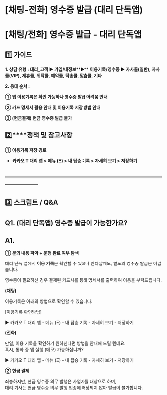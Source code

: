 # [채팅-전화] 영수증 발급 (대리 단독앱)

**[채팅/전화] 영수증 발급 - 대리 단독앱**
===========================

**1️⃣ 가이드**
-----------

**1. 상담 유형 : 대리\_고객 ▶ 가입/내정보****▶** **이용기록/영수증 ▶ 자사콜(일반), 자사콜(VIP), 제휴콜, 위탁콜, 예약콜, 탁송콜, 맞춤콜, 기타**

**2. 응대 순서 :**

**① 앱 이용기록은 확인 가능하나 영수증 발급 어려움 안내**

**② 카드 명세서 활용 안내 및 이용기록 저장 방법 안내**

**③ (현금결제) 현금 영수증 발급 불가**

**2️⃣****정책 및 참고사항**
--------------------

**① 이용기록 저장 경로**

* **카카오 T 대리 앱 > 메뉴 (Ξ) > 내 탑승 기록 > 자세히 보기 > 저장하기**

**―****―****―****―****―****―****―****―****―****―****―****―****―****―****―****―****―****―****―****―****―****―****―****―****―****―****―****―****―**
-------------------------------------------------------------------------------------------------------------------------------------------------

**3️⃣** **스크립트 / Q&A**
----------------------

**Q1. (대리 단독앱) 영수증 발급이 가능한가요?**
-------------------------------

**A1.**
-------

**① 문의 내용 파악 + 운행 완료 여부 탐색**

대리 단독 앱에서 **이용 기록**은 확인할 수 있으나 안타깝게도, 별도의 영수증 발급은 어렵습니다.

영수증이 필요하신 경우 결제된 카드사를 통해 명세서를 출력하여 이용을 부탁드립니다.

**(채팅)**

이용기록은 아래의 방법으로 확인할 수 있습니다.

[이용기록 확인방법]

▶ 카카오 T 대리 앱 - 메뉴 (Ξ) - 내 탑승 기록 - 자세히 보기 - 저장하기

**(전화)**

만일, 이용 기록을 확인하기 원하신다면 방법을 안내해 드릴 텐데요.   
혹시, 통화 중 앱 실행 (메모) 가능하십니까?

▶ 카카오 T 대리 앱 - 메뉴 (Ξ) - 내 탑승 기록 - 자세히 보기 - 저장하기

**② 현금 결제**

죄송하지만, 현금 영수증 의무 발행은 사업자를 대상으로 하며,   
대리 기사는 현금 영수증 의무 발행 업종에 해당되지 않아 발급이 불가합니다.